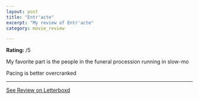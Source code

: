 ```yaml
---
layout: post
title: "Entr'acte"
excerpt: "My review of Entr'acte"
category: movie_review

---
```


**Rating:** /5

My favorite part is the people in the funeral procession running in slow-mo

Pacing is better overcranked

<hr>

[See Review on Letterboxd](https://boxd.it/4JNmIJ)
